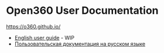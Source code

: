 # Open360 User Documentation

<https://o360.github.io/>

* [English user guide](en/user-guide.md) - WIP
* [Пользовательская документация на русском языке](ru/user-guide.md)

